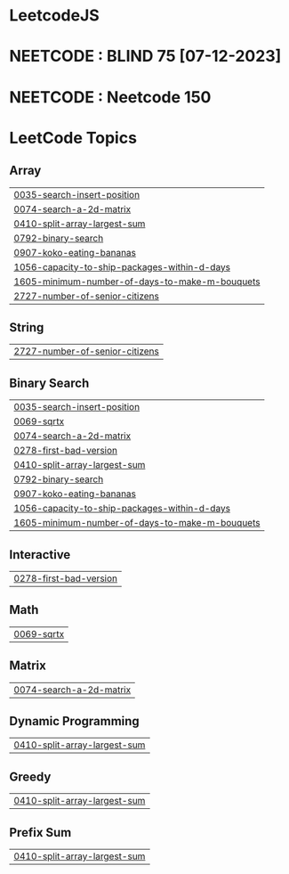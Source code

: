# LeetcodeJS
# NEETCODE : BLIND 75 [07-12-2023] 
# NEETCODE : Neetcode 150

<!---LeetCode Topics Start-->
# LeetCode Topics
## Array
|  |
| ------- |
| [0035-search-insert-position](https://github.com/pritamleo841/LeetcodeJS/tree/master/0035-search-insert-position) |
| [0074-search-a-2d-matrix](https://github.com/pritamleo841/LeetcodeJS/tree/master/0074-search-a-2d-matrix) |
| [0410-split-array-largest-sum](https://github.com/pritamleo841/LeetcodeJS/tree/master/0410-split-array-largest-sum) |
| [0792-binary-search](https://github.com/pritamleo841/LeetcodeJS/tree/master/0792-binary-search) |
| [0907-koko-eating-bananas](https://github.com/pritamleo841/LeetcodeJS/tree/master/0907-koko-eating-bananas) |
| [1056-capacity-to-ship-packages-within-d-days](https://github.com/pritamleo841/LeetcodeJS/tree/master/1056-capacity-to-ship-packages-within-d-days) |
| [1605-minimum-number-of-days-to-make-m-bouquets](https://github.com/pritamleo841/LeetcodeJS/tree/master/1605-minimum-number-of-days-to-make-m-bouquets) |
| [2727-number-of-senior-citizens](https://github.com/pritamleo841/LeetcodeJS/tree/master/2727-number-of-senior-citizens) |
## String
|  |
| ------- |
| [2727-number-of-senior-citizens](https://github.com/pritamleo841/LeetcodeJS/tree/master/2727-number-of-senior-citizens) |
## Binary Search
|  |
| ------- |
| [0035-search-insert-position](https://github.com/pritamleo841/LeetcodeJS/tree/master/0035-search-insert-position) |
| [0069-sqrtx](https://github.com/pritamleo841/LeetcodeJS/tree/master/0069-sqrtx) |
| [0074-search-a-2d-matrix](https://github.com/pritamleo841/LeetcodeJS/tree/master/0074-search-a-2d-matrix) |
| [0278-first-bad-version](https://github.com/pritamleo841/LeetcodeJS/tree/master/0278-first-bad-version) |
| [0410-split-array-largest-sum](https://github.com/pritamleo841/LeetcodeJS/tree/master/0410-split-array-largest-sum) |
| [0792-binary-search](https://github.com/pritamleo841/LeetcodeJS/tree/master/0792-binary-search) |
| [0907-koko-eating-bananas](https://github.com/pritamleo841/LeetcodeJS/tree/master/0907-koko-eating-bananas) |
| [1056-capacity-to-ship-packages-within-d-days](https://github.com/pritamleo841/LeetcodeJS/tree/master/1056-capacity-to-ship-packages-within-d-days) |
| [1605-minimum-number-of-days-to-make-m-bouquets](https://github.com/pritamleo841/LeetcodeJS/tree/master/1605-minimum-number-of-days-to-make-m-bouquets) |
## Interactive
|  |
| ------- |
| [0278-first-bad-version](https://github.com/pritamleo841/LeetcodeJS/tree/master/0278-first-bad-version) |
## Math
|  |
| ------- |
| [0069-sqrtx](https://github.com/pritamleo841/LeetcodeJS/tree/master/0069-sqrtx) |
## Matrix
|  |
| ------- |
| [0074-search-a-2d-matrix](https://github.com/pritamleo841/LeetcodeJS/tree/master/0074-search-a-2d-matrix) |
## Dynamic Programming
|  |
| ------- |
| [0410-split-array-largest-sum](https://github.com/pritamleo841/LeetcodeJS/tree/master/0410-split-array-largest-sum) |
## Greedy
|  |
| ------- |
| [0410-split-array-largest-sum](https://github.com/pritamleo841/LeetcodeJS/tree/master/0410-split-array-largest-sum) |
## Prefix Sum
|  |
| ------- |
| [0410-split-array-largest-sum](https://github.com/pritamleo841/LeetcodeJS/tree/master/0410-split-array-largest-sum) |
<!---LeetCode Topics End-->